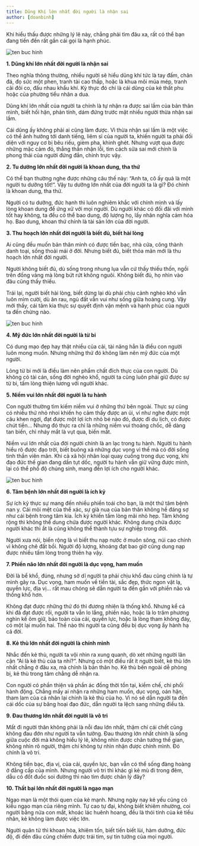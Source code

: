 ```yaml
---
title: Dũng Khí lớn nhất đời người là nhận sai
author: [doanbinh]
---
```


Khi hiểu thấu được những lý lẽ này, chẳng phải tìm đâu xa, rất có thể bạn đang tiến đến rất gần cái gọi là hạnh phúc.

![ten buc hinh](http://st.phununews.vn/staticFile/Subject/2017/07/03/586726/clip_image012.jpg "ten buc hinh")

**1. Dũng khí lớn nhất đời người là nhận sai**

Theo nghĩa thông thường, nhiều người sẽ hiểu dũng khí tức là tay đấm, chân đá, đọ sức một phen, tranh tài cao thấp, hoặc là khua môi múa mép, tranh cãi đôi co, đấu nhau khẩu khí. Kỳ thực đó chỉ là cái dũng của kẻ thất phu hoặc của phường tiểu nhân a dua.

Dũng khí lớn nhất của người ta chính là tự nhận ra được sai lầm của bản thân mình, biết hối hận, phản tỉnh, dám đứng trước mặt nhiều người thừa nhận sai lầm.

Cái dũng ấy không phải ai cũng làm được. Vì thừa nhận sai lầm là một việc có thể ảnh hưởng tới danh tiếng, liêm sỉ của người ta, khiến người ta phải đối diện với nguy cơ bị bêu riếu, gièm pha, khinh ghét. Nhưng vượt qua được những mặc cảm đó, thẳng thắn nhận lỗi, tìm cách sửa sai mới chính là phong thái của người đứng đắn, chính trực vậy.

**2. Tu dưỡng lớn nhất đời người là khoan dung, tha thứ**

Có thể bạn thường nghe được những câu thế này: “Anh ta, cô ấy quả là một người tu dưỡng tốt!“. Vậy tu dưỡng lớn nhất của đời người ta là gì? Đó chính là khoan dung, tha thứ.

Người có tu dưỡng, đức hạnh thì luôn nghiêm khắc với chính mình và lấy lòng khoan dung để ứng xử với mọi người. Dù người khác có đối đãi với mình tốt hay không, ta đều có thể bao dung, độ lượng họ, lấy nhân nghĩa cảm hóa họ. Bao dung, khoan thứ chính là tài sản lớn của đời người.

**3. Thu hoạch lớn nhất đời người là biết đủ, biết hài lòng**

Ai cũng đều muốn bản thân mình có được tiền bạc, nhà cửa, công thành danh toại, sống thoải mái ở đời. Nhưng biết đủ, biết thỏa mãn mới là thu hoạch lớn nhất đời người.

Người không biết đủ, dù sống trong nhung lụa vẫn cứ thấy thiếu thốn, ngồi trên đống vàng mà lòng bứt rứt không nguôi. Không biết đủ, họ nhìn vào đâu cũng thấy thiếu.

Trái lại, người biết hài lòng, biết dừng lại dù phải chịu cảnh nghèo khó vẫn luôn mỉm cười, dù ăn rau, ngủ đất vẫn vui như sống giữa hoàng cung. Vậy mới thấy, cái tâm kia thực sự quyết định vận mệnh và hạnh phúc của người ta đến chừng nào.

![ten buc hinh](http://st.phununews.vn/staticFile/Subject/2017/07/03/586726/clip_image009.jpg "ten buc hinh")

**4. Mỹ đức lớn nhất đời người là từ bi**

Có dung mạo đẹp hay thật nhiều của cải, tài năng hẳn là điều con người luôn mong muốn. Nhưng những thứ đó không làm nên mỹ đức của một người.

Lòng từ bi mới là điều làm nên phẩm chất đích thực của con người. Dù không có tài cán, sống đời nghèo khổ, người ta cũng luôn phải giữ được sự từ bi, tấm lòng thiện lương với người khác.

**5. Niềm vui lớn nhất đời người là tu hành**

Con người thường tìm kiếm niềm vui ở những thứ bên ngoài. Thực sự cũng có nhiều thứ nhỏ nhoi khiến họ cảm thấy được an ủi, ví như nghe được một câu khen ngợi, đạt được một lợi ích nhỏ bé nào đó, được đi du lịch, có được chút tiền… Nhưng đó thực ra chỉ là những niềm vui thoáng chốc, dễ dàng tan biến, chỉ nháy mắt là vụt qua, biến mất.

Niềm vui lớn nhất của đời người chính là an lạc trong tu hành. Người tu hành hiểu rõ được đạo trời, biết buông xả những dục vọng vì thế mà có đời sống tinh thần viên mãn. Khi cả xã hội nhân loại quay cuồng trong dục vọng, khi đạo đức thế gian đang dần tụt dốc, người tu hành vẫn giữ vững được mình, lại có thể phổ độ chúng sinh, mang đến lợi ích cho người khác.

![ten buc hinh](http://st.phununews.vn/staticFile/Subject/2017/07/03/586726/clip_image011.jpg "ten buc hinh")

**6. Tâm bệnh lớn nhất đời người là ích kỷ**

Sự ích kỷ thực sự mang đến nhiều phiền toái cho bạn, là một thứ tâm bệnh nan y. Cái mỏi mệt của thể xác, sự già nua của bản thân không hề đáng sợ như cái bệnh trong tâm kia. Ích kỷ khiến tấm lòng mãi nhỏ hẹp. Tâm không rộng thì không thể dung chứa được người khác. Không dung chứa được người khác thì ắt là cũng không thể thành tựu sự nghiệp trong đời.

Người xưa nói, biển rộng là vì biết thu nạp nước ở muôn sông, núi cao chính vì không chê đất bồi. Người độ lượng, khoáng đạt bao giờ cũng dung nạp được nhiều tấm lòng trong thiên hạ vậy.

**7. Phiền não lớn nhất đời người là dục vọng, ham muốn**

Đời là bể khổ, đúng, nhưng sở dĩ người ta phải chịu khổ đau cũng chính là tự mình gây ra. Dục vọng, ham muốn về tiền tài, sắc đẹp, thức ngon vật lạ, quyền lực, địa vị… rất mau chóng sẽ dẫn người ta đến gần với phiền não và thống khổ hơn.

Không đạt được những thứ đó thì đương nhiên là thống khổ. Nhưng kể cả khi đã đạt được rồi, người ta vẫn lo lắng, phiền não, hoặc là lo trăm phương nghìn kế ôm giữ, bảo toàn của cải, quyền lực, hoặc là lòng tham không đáy, có một lại muốn hai. Thế nào thì người ta cũng đều bị dục vọng ấy hành hạ cả đời.

**8. Kẻ thù lớn nhất đời người là chính mình**

Nhắc đến kẻ thù, người ta vội nhìn ra xung quanh, dò xét những người lân cận “Ai là kẻ thù của ta nhỉ?“. Nhưng có một điều rất ít người biết, kẻ thù lớn nhất chẳng ở đâu xa, mà chính là bản thân họ. Kẻ thù bên ngoài dễ phòng bị, kẻ thù trong tâm chẳng dễ nhận ra.

Con người có phần thiện và phần ác đồng thời tồn tại, kiềm chế, chi phối hành động. Chẳng mấy ai nhận ra những ham muốn, dục vọng, oán hận, tham lam của cá nhân lại chính là kẻ thù của họ. Vì nó sẽ dẫn người ta đến cái dốc của sự băng hoại đạo đức, dẫn người ta lệch sang những điều tà.

**9. Đau thương lớn nhất đời người là vô tri**

Mất đi người thân không phải là nỗi đau lớn nhất, thậm chí cái chết cũng không đau đớn như người ta vẫn tưởng. Đau thương lớn nhất chính là sống giữa cuộc đời mà không hiểu lý lẽ, không nhìn được chân tướng thế gian, không nhìn rõ người, thậm chí không tự nhìn nhận được chính mình. Đó chính là vô tri.

Không tiền bạc, địa vị, của cải, quyền lực, bạn vẫn có thể sống đàng hoàng ở đẳng cấp của mình. Nhưng người vô tri thì khác gì kẻ mù đi trong đêm, dẫu có đốt đuốc soi đường thì nào tìm được chân lý đây?

**10. Thất bại lớn nhất đời người là ngạo mạn**

Ngạo mạn là một thói quen của kẻ mạnh. Nhưng ngày nay kẻ yếu cũng có kiểu ngạo mạn của riêng mình. Tự cao tự đại, không biết khiêm nhường, coi người bằng nửa con mắt, khoác lác huênh hoang, đều là thói tính của kẻ tiểu nhân, kẻ không làm được việc lớn.

Người quân tử thì khoan hòa, khiêm tốn, biết tiến biết lùi, hàm dưỡng, đức độ, đi đến đâu cũng chiếm được trái tim, sự tin tưởng của mọi người.


